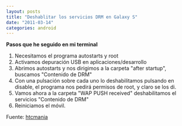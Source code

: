 ```yaml
---
layout: posts
title: "Deshablitar los servicios DRM en Galaxy S"
date: "2011-03-14"
categories: android
---
```


**Pasos que he seguido en mi terminal**

1. Necesitamos el programa autostarts y root
2. Activamos depuración USB en aplicaciones/desarrollo
3. Abrimos autostarts y nos dirigimos a la carpeta "after startup", buscamos "Contenido de DRM"
4. Con una pulsación sobre cada uno lo deshabilitamos pulsando en disable, el programa nos pedirá permisos de root, y claro se los di.
5. Vamos ahora a la carpeta "WAP PUSH received" deshabilitamos el servicios "Contenido de DRM"
6. Reiniciamos el móvil.

Fuente: [htcmania](https://www.htcmania.com/showpost.php?p=1539457&postcount=1)
